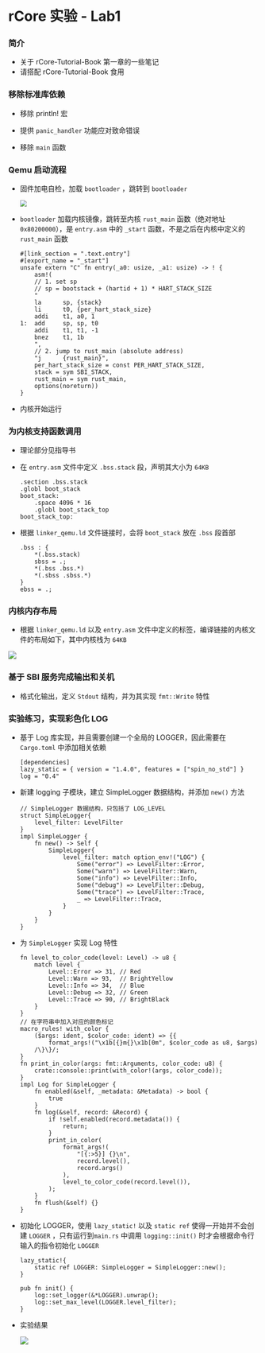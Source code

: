# rCore 实验 - Lab1

### 简介

- 关于 rCore-Tutorial-Book 第一章的一些笔记
- 请搭配 rCore-Tutorial-Book 食用

### 移除标准库依赖

- 移除 println! 宏

- 提供 `panic_handler` 功能应对致命错误

- 移除 `main` 函数


### Qemu 启动流程

- 固件加电自检，加载 `bootloader` ，跳转到 `bootloader` 

  <img src="..\assets\lab1\qemu加电.PNG" style="zoom: 80%;" />

- `bootloader` 加载内核镜像，跳转至内核 `rust_main` 函数（绝对地址 `0x80200000`），是 `entry.asm` 中的 `_start` 函数，不是之后在内核中定义的 `rust_main` 函数

  ```
  #[link_section = ".text.entry"]
  #[export_name = "_start"]
  unsafe extern "C" fn entry(_a0: usize, _a1: usize) -> ! {
      asm!(
      // 1. set sp
      // sp = bootstack + (hartid + 1) * HART_STACK_SIZE
      "
      la      sp, {stack}
      li      t0, {per_hart_stack_size}
      addi    t1, a0, 1
  1:  add     sp, sp, t0
      addi    t1, t1, -1
      bnez    t1, 1b
      ",
      // 2. jump to rust_main (absolute address)
      "j      {rust_main}",
      per_hart_stack_size = const PER_HART_STACK_SIZE,
      stack = sym SBI_STACK,
      rust_main = sym rust_main,
      options(noreturn))
  }
  ```

- 内核开始运行

### 为内核支持函数调用

- 理论部分见指导书

- 在 `entry.asm` 文件中定义 `.bss.stack` 段，声明其大小为 `64KB` 

  ```
  .section .bss.stack
  .globl boot_stack
  boot_stack:
      .space 4096 * 16
      .globl boot_stack_top
  boot_stack_top:
  ```

- 根据 `linker_qemu.ld` 文件链接时，会将 `boot_stack` 放在 `.bss` 段首部

  ```
  .bss : {
      *(.bss.stack)
      sbss = .;
      *(.bss .bss.*)
      *(.sbss .sbss.*)
  }
  ebss = .;
  ```

### 内核内存布局

- 根据 `linker_qemu.ld` 以及 `entry.asm` 文件中定义的标签，编译链接的内核文件的布局如下，其中内核栈为 `64KB` 

![](..\assets\lab1\内存布局.jpg)

### 基于 SBI 服务完成输出和关机

- 格式化输出，定义 `Stdout` 结构，并为其实现 `fmt::Write` 特性

### 实验练习，实现彩色化 LOG

- 基于 Log 库实现，并且需要创建一个全局的 LOGGER，因此需要在 `Cargo.toml` 中添加相关依赖

  ```
  [dependencies]
  lazy_static = { version = "1.4.0", features = ["spin_no_std"] }
  log = "0.4"
  ```

- 新建 logging 子模块，建立 SimpleLogger 数据结构，并添加 `new()` 方法

  ```
  // SimpleLogger 数据结构，只包括了 LOG_LEVEL
  struct SimpleLogger{
      level_filter: LevelFilter
  }
  impl SimpleLogger {
      fn new() -> Self {
          SimpleLogger{
              level_filter: match option_env!("LOG") {
                  Some("error") => LevelFilter::Error,
                  Some("warn") => LevelFilter::Warn,
                  Some("info") => LevelFilter::Info,
                  Some("debug") => LevelFilter::Debug,
                  Some("trace") => LevelFilter::Trace,
                  _ => LevelFilter::Trace,
              }
          }
      }
  }
  ```

- 为 `SimpleLogger` 实现 Log 特性

  ```
  fn level_to_color_code(level: Level) -> u8 {
      match level {
          Level::Error => 31, // Red
          Level::Warn => 93,  // BrightYellow
          Level::Info => 34,  // Blue
          Level::Debug => 32, // Green
          Level::Trace => 90, // BrightBlack
      }
  }
  // 在字符串中加入对应的颜色标记
  macro_rules! with_color {
      ($args: ident, $color_code: ident) => {{
          format_args!("\x1b[{}m{}\x1b[0m", $color_code as u8, $args)
      /\}\}/;
  }
  fn print_in_color(args: fmt::Arguments, color_code: u8) {
      crate::console::print(with_color!(args, color_code));
  }
  impl Log for SimpleLogger {
      fn enabled(&self, _metadata: &Metadata) -> bool {
          true
      }
      fn log(&self, record: &Record) {
          if !self.enabled(record.metadata()) {
              return;
          }
          print_in_color(
              format_args!(
                  "[{:>5}] {}\n",
                  record.level(),
                  record.args()
              ),
              level_to_color_code(record.level()),
          );
      }
      fn flush(&self) {}
  }
  ```

- 初始化 LOGGER，使用 `lazy_static!` 以及 `static ref` 使得一开始并不会创建 `LOGGER` ，只有运行到`main.rs` 中调用 `logging::init()` 时才会根据命令行输入的指令初始化 `LOGGER`

  ```
  lazy_static!{
      static ref LOGGER: SimpleLogger = SimpleLogger::new();   
  }
  
  pub fn init() {
      log::set_logger(&*LOGGER).unwrap();
      log::set_max_level(LOGGER.level_filter);
  }
  ```

- 实验结果

  ![](..\assets\lab1\lab1结果.PNG)

